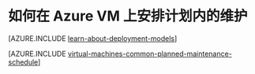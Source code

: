 <properties
	pageTitle="如何为 Azure VM 安排计划内的维护 | Azure"
	description="了解如何在 Azure VM 上安排计划内的维护。"
	services="virtual-machines-linux"
	documentationCenter=""
	authors="igalf"
	manager="timlt"
	editor=""
	tags="azure-service-management,azure-resource-manager"/>  


<tags
	ms.service="virtual-machines-linux"
	ms.date="02/13/2016"
	wacn.date=""/>


# 如何在 Azure VM 上安排计划内的维护

[AZURE.INCLUDE [learn-about-deployment-models](../includes/learn-about-deployment-models-classic-include.md)]

[AZURE.INCLUDE [virtual-machines-common-planned-maintenance-schedule](../includes/virtual-machines-common-planned-maintenance-schedule.md)]

<!---HONumber=Mooncake_Quality_Review_1215_2016-->
